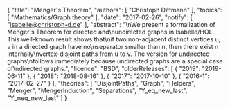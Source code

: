 {
    "title": "Menger's Theorem",
    "authors": [
        "Christoph Dittmann"
    ],
    "topics": [
        "Mathematics/Graph theory"
    ],
    "date": "2017-02-26",
    "notify": [
        "isabelle@christoph-d.de"
    ],
    "abstract": "\nWe present a formalization of Menger's Theorem for directed and\nundirected graphs in Isabelle/HOL.  This well-known result shows that\nif two non-adjacent distinct vertices u, v in a directed graph have no\nseparator smaller than n, then there exist n internally\nvertex-disjoint paths from u to v.  The version for undirected graphs\nfollows immediately because undirected graphs are a special case of\ndirected graphs.",
    "licence": "BSD",
    "olderReleases": [
        {
            "2019": "2019-06-11"
        },
        {
            "2018": "2018-08-16"
        },
        {
            "2017": "2017-10-10"
        },
        {
            "2016-1": "2017-02-27"
        }
    ],
    "theories": [
        "DisjointPaths",
        "Graph",
        "Helpers",
        "Menger",
        "MengerInduction",
        "Separations",
        "Y_eq_new_last",
        "Y_neq_new_last"
    ]
}